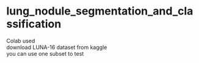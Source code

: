 # lung_nodule_segmentation_and_classification
Colab used<br/>
download LUNA-16 dataset from kaggle<br/>
you can use one subset to test<br/>
